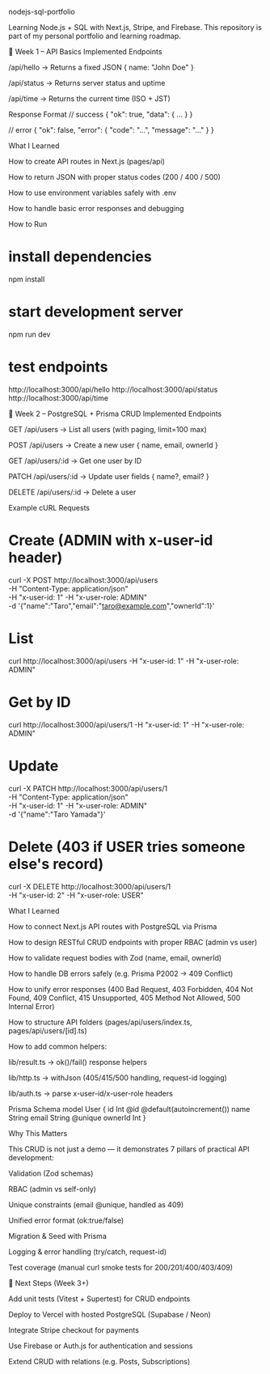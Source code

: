 nodejs-sql-portfolio

Learning Node.js + SQL with Next.js, Stripe, and Firebase.
This repository is part of my personal portfolio and learning roadmap.

📌 Week 1 – API Basics
Implemented Endpoints

/api/hello → Returns a fixed JSON { name: "John Doe" }

/api/status → Returns server status and uptime

/api/time → Returns the current time (ISO + JST)

Response Format
// success
{ "ok": true, "data": { ... } }

// error
{ "ok": false, "error": { "code": "...", "message": "..." } }

What I Learned

How to create API routes in Next.js (pages/api)

How to return JSON with proper status codes (200 / 400 / 500)

How to use environment variables safely with .env

How to handle basic error responses and debugging

How to Run
# install dependencies
npm install

# start development server
npm run dev

# test endpoints
http://localhost:3000/api/hello
http://localhost:3000/api/status
http://localhost:3000/api/time

📌 Week 2 – PostgreSQL + Prisma CRUD
Implemented Endpoints

GET /api/users → List all users (with paging, limit=100 max)

POST /api/users → Create a new user { name, email, ownerId }

GET /api/users/:id → Get one user by ID

PATCH /api/users/:id → Update user fields { name?, email? }

DELETE /api/users/:id → Delete a user

Example cURL Requests
# Create (ADMIN with x-user-id header)
curl -X POST http://localhost:3000/api/users \
-H "Content-Type: application/json" \
-H "x-user-id: 1" -H "x-user-role: ADMIN" \
-d '{"name":"Taro","email":"taro@example.com","ownerId":1}'

# List
curl http://localhost:3000/api/users -H "x-user-id: 1" -H "x-user-role: ADMIN"

# Get by ID
curl http://localhost:3000/api/users/1 -H "x-user-id: 1" -H "x-user-role: ADMIN"

# Update
curl -X PATCH http://localhost:3000/api/users/1 \
-H "Content-Type: application/json" \
-H "x-user-id: 1" -H "x-user-role: ADMIN" \
-d '{"name":"Taro Yamada"}'

# Delete (403 if USER tries someone else's record)
curl -X DELETE http://localhost:3000/api/users/1 \
-H "x-user-id: 2" -H "x-user-role: USER"

What I Learned

How to connect Next.js API routes with PostgreSQL via Prisma

How to design RESTful CRUD endpoints with proper RBAC (admin vs user)

How to validate request bodies with Zod (name, email, ownerId)

How to handle DB errors safely (e.g. Prisma P2002 → 409 Conflict)

How to unify error responses (400 Bad Request, 403 Forbidden, 404 Not Found, 409 Conflict, 415 Unsupported, 405 Method Not Allowed, 500 Internal Error)

How to structure API folders (pages/api/users/index.ts, pages/api/users/[id].ts)

How to add common helpers:

lib/result.ts → ok()/fail() response helpers

lib/http.ts → withJson (405/415/500 handling, request-id logging)

lib/auth.ts → parse x-user-id/x-user-role headers

Prisma Schema
model User {
id      Int    @id @default(autoincrement())
name    String
email   String @unique
ownerId Int
}

Why This Matters

This CRUD is not just a demo — it demonstrates 7 pillars of practical API development:

Validation (Zod schemas)

RBAC (admin vs self-only)

Unique constraints (email @unique, handled as 409)

Unified error format (ok:true/false)

Migration & Seed with Prisma

Logging & error handling (try/catch, request-id)

Test coverage (manual curl smoke tests for 200/201/400/403/409)

📌 Next Steps (Week 3+)

Add unit tests (Vitest + Supertest) for CRUD endpoints

Deploy to Vercel with hosted PostgreSQL (Supabase / Neon)

Integrate Stripe checkout for payments

Use Firebase or Auth.js for authentication and sessions

Extend CRUD with relations (e.g. Posts, Subscriptions)
